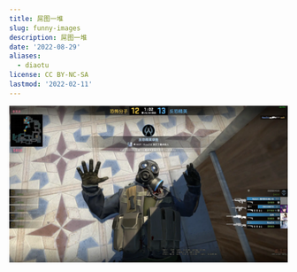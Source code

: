 ```yaml
---
title: 屌图一堆
slug: funny-images
description: 屌图一堆
date: '2022-08-29'
aliases:
  - diaotu
license: CC BY-NC-SA
lastmod: '2022-02-11'
---
```

![法国军礼](Franch-Csgo.webp)